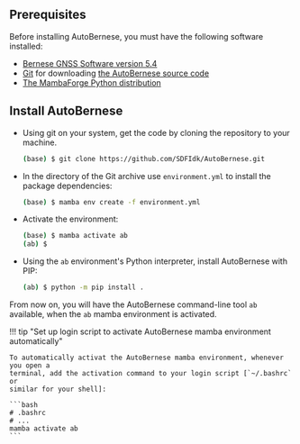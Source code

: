 
## Prerequisites

Before installing AutoBernese, you must have the following software installed:

*   [Bernese GNSS Software version 5.4][BSW]
*   [Git] for downloading [the AutoBernese source code][GH-AB]
*   [The MambaForge Python distribution](../prerequisites.md)

[BSW]: http://www.bernese.unibe.ch/
[Git]: https://git-scm.com/download/linux
[GH-AB]: https://github.com/SDFIdk/AutoBernese


## Install AutoBernese

*   Using git on your system, get the code by cloning the repository to your
    machine.

    ```sh
    (base) $ git clone https://github.com/SDFIdk/AutoBernese.git
    ```

*   In the directory of the Git archive use `environment.yml` to install the
    package dependencies:

    ```sh
    (base) $ mamba env create -f environment.yml
    ```

*   Activate the environment:

    ```sh
    (base) $ mamba activate ab
    (ab) $
    ```

*   Using the `ab` environment's Python interpreter, install AutoBernese with
    PIP:

    ```sh
    (ab) $ python -m pip install .
    ```

From now on, you will have the AutoBernese command-line tool `ab` available,
when the `ab` mamba environment is activated.

!!! tip "Set up login script to activate AutoBernese mamba environment automatically"

    To automatically activat the AutoBernese mamba environment, whenever you open a
    terminal, add the activation command to your login script [`~/.bashrc` or
    similar for your shell]:

    ```bash
    # .bashrc
    # ...
    mamba activate ab
    ```
